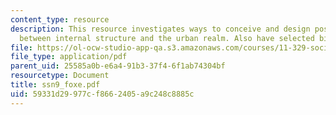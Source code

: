 ```yaml
---
content_type: resource
description: This resource investigates ways to conceive and design positive relationships
  between internal structure and the urban realm. Also have selected bibliography.
file: https://ol-ocw-studio-app-qa.s3.amazonaws.com/courses/11-329-social-theory-and-the-city-fall-2005/59331d29977cf8662405a9c248c8885c_ssn9_foxe.pdf
file_type: application/pdf
parent_uid: 25585a0b-e6a4-91b3-37f4-6f1ab74304bf
resourcetype: Document
title: ssn9_foxe.pdf
uid: 59331d29-977c-f866-2405-a9c248c8885c
---
```

